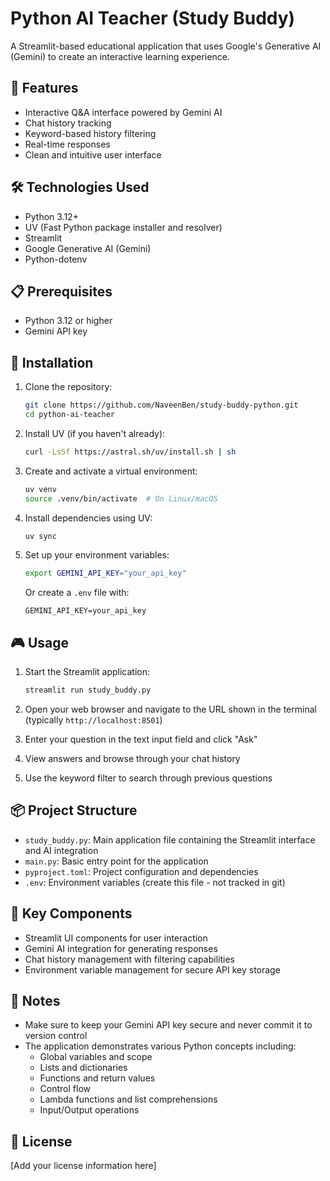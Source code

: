 # Python AI Teacher (Study Buddy)

A Streamlit-based educational application that uses Google's Generative AI (Gemini) to create an interactive learning experience.

## 🎯 Features

- Interactive Q&A interface powered by Gemini AI
- Chat history tracking
- Keyword-based history filtering
- Real-time responses
- Clean and intuitive user interface

## 🛠️ Technologies Used

- Python 3.12+
- UV (Fast Python package installer and resolver)
- Streamlit
- Google Generative AI (Gemini)
- Python-dotenv

## 📋 Prerequisites

- Python 3.12 or higher
- Gemini API key

## 🚀 Installation

1. Clone the repository:

   ```bash
   git clone https://github.com/NaveenBen/study-buddy-python.git
   cd python-ai-teacher
   ```

2. Install UV (if you haven't already):

   ```bash
   curl -LsSf https://astral.sh/uv/install.sh | sh
   ```

3. Create and activate a virtual environment:

   ```bash
   uv venv
   source .venv/bin/activate  # On Linux/macOS
   ```

4. Install dependencies using UV:

   ```bash
   uv sync
   ```

5. Set up your environment variables:

   ```bash
   export GEMINI_API_KEY="your_api_key"
   ```

   Or create a `.env` file with:

   ```plaintext
   GEMINI_API_KEY=your_api_key
   ```

## 🎮 Usage

1. Start the Streamlit application:

   ```bash
   streamlit run study_buddy.py
   ```

2. Open your web browser and navigate to the URL shown in the terminal (typically `http://localhost:8501`)

3. Enter your question in the text input field and click "Ask"

4. View answers and browse through your chat history

5. Use the keyword filter to search through previous questions

## 📦 Project Structure

- `study_buddy.py`: Main application file containing the Streamlit interface and AI integration
- `main.py`: Basic entry point for the application
- `pyproject.toml`: Project configuration and dependencies
- `.env`: Environment variables (create this file - not tracked in git)

## 🔑 Key Components

- Streamlit UI components for user interaction
- Gemini AI integration for generating responses
- Chat history management with filtering capabilities
- Environment variable management for secure API key storage

## 📝 Notes

- Make sure to keep your Gemini API key secure and never commit it to version control
- The application demonstrates various Python concepts including:
  - Global variables and scope
  - Lists and dictionaries
  - Functions and return values
  - Control flow
  - Lambda functions and list comprehensions
  - Input/Output operations

## 📄 License

[Add your license information here]
